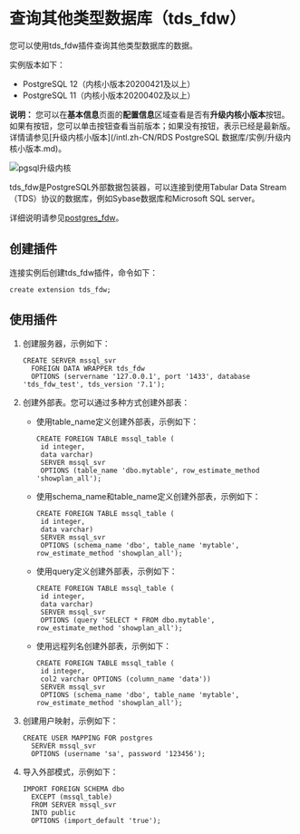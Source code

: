 # 查询其他类型数据库（tds\_fdw）

您可以使用tds\_fdw插件查询其他类型数据库的数据。

实例版本如下：

-   PostgreSQL 12（内核小版本20200421及以上）
-   PostgreSQL 11（内核小版本20200402及以上）

**说明：** 您可以在**基本信息**页面的**配置信息**区域查看是否有**升级内核小版本**按钮。如果有按钮，您可以单击按钮查看当前版本；如果没有按钮，表示已经是最新版。详情请参见[升级内核小版本](/intl.zh-CN/RDS PostgreSQL 数据库/实例/升级内核小版本.md)。

![pgsql升级内核](https://static-aliyun-doc.oss-cn-hangzhou.aliyuncs.com/assets/img/zh-CN/4919259951/p101917.png)

tds\_fdw是PostgreSQL外部数据包装器，可以连接到使用Tabular Data Stream（TDS）协议的数据库，例如Sybase数据库和Microsoft SQL server。

详细说明请参见[postgres\_fdw](http://www.postgres.cn/docs/11/postgres-fdw.html)。

## 创建插件

连接实例后创建tds\_fdw插件，命令如下：

```
create extension tds_fdw;
```

## 使用插件

1.  创建服务器，示例如下：

    ```
    CREATE SERVER mssql_svr
      FOREIGN DATA WRAPPER tds_fdw
      OPTIONS (servername '127.0.0.1', port '1433', database 'tds_fdw_test', tds_version '7.1');
    ```

2.  创建外部表。您可以通过多种方式创建外部表：

    -   使用table\_name定义创建外部表，示例如下：

        ```
        CREATE FOREIGN TABLE mssql_table (
         id integer,
         data varchar)
         SERVER mssql_svr
         OPTIONS (table_name 'dbo.mytable', row_estimate_method 'showplan_all');
        ```

    -   使用schema\_name和table\_name定义创建外部表，示例如下：

        ```
        CREATE FOREIGN TABLE mssql_table (
         id integer,
         data varchar)
         SERVER mssql_svr
         OPTIONS (schema_name 'dbo', table_name 'mytable', row_estimate_method 'showplan_all');
        ```

    -   使用query定义创建外部表，示例如下：

        ```
        CREATE FOREIGN TABLE mssql_table (
         id integer,
         data varchar)
         SERVER mssql_svr
         OPTIONS (query 'SELECT * FROM dbo.mytable', row_estimate_method 'showplan_all');
        ```

    -   使用远程列名创建外部表，示例如下：

        ```
        CREATE FOREIGN TABLE mssql_table (
         id integer,
         col2 varchar OPTIONS (column_name 'data'))
         SERVER mssql_svr
         OPTIONS (schema_name 'dbo', table_name 'mytable', row_estimate_method 'showplan_all');
        ```

3.  创建用户映射，示例如下：

    ```
    CREATE USER MAPPING FOR postgres
      SERVER mssql_svr 
      OPTIONS (username 'sa', password '123456');
    ```

4.  导入外部模式，示例如下：

    ```
    IMPORT FOREIGN SCHEMA dbo
      EXCEPT (mssql_table)
      FROM SERVER mssql_svr
      INTO public
      OPTIONS (import_default 'true');
    ```


